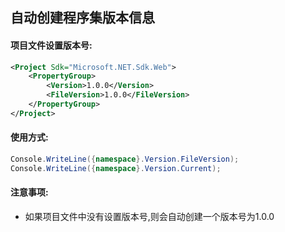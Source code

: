 ﻿## 自动创建程序集版本信息

#### 项目文件设置版本号:

```xml
<Project Sdk="Microsoft.NET.Sdk.Web">
	<PropertyGroup>
		<Version>1.0.0</Version>
		<FileVersion>1.0.0</FileVersion>
	</PropertyGroup>
</Project>
```

#### 使用方式:
```csharp
Console.WriteLine({namespace}.Version.FileVersion);
Console.WriteLine({namespace}.Version.Current);
```
#### 注意事项:

- 如果项目文件中没有设置版本号,则会自动创建一个版本号为1.0.0
